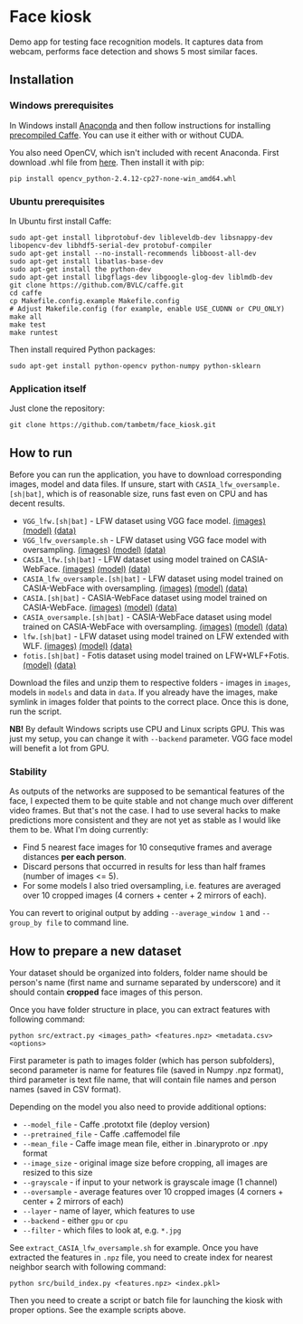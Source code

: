 # Face kiosk

Demo app for testing face recognition models. It captures data from webcam, performs face detection and shows 5 most similar faces.

## Installation

### Windows prerequisites

In Windows install [Anaconda](https://www.continuum.io/downloads) and then follow instructions for installing [precompiled Caffe](http://thirdeyesqueegee.com/deepdream/2015/07/19/running-googles-deep-dream-on-windows-with-or-without-cuda-the-easy-way/). You can use it either with or without CUDA.

You also need OpenCV, which isn't included with recent Anaconda. First download .whl file from [here](http://www.lfd.uci.edu/~gohlke/pythonlibs/#opencv). Then install it with pip:

```
pip install opencv_python‑2.4.12‑cp27‑none‑win_amd64.whl
```

### Ubuntu prerequisites

In Ubuntu first install Caffe:
```
sudo apt-get install libprotobuf-dev libleveldb-dev libsnappy-dev libopencv-dev libhdf5-serial-dev protobuf-compiler
sudo apt-get install --no-install-recommends libboost-all-dev
sudo apt-get install libatlas-base-dev
sudo apt-get install the python-dev
sudo apt-get install libgflags-dev libgoogle-glog-dev liblmdb-dev
git clone https://github.com/BVLC/caffe.git
cd caffe
cp Makefile.config.example Makefile.config
# Adjust Makefile.config (for example, enable USE_CUDNN or CPU_ONLY)
make all
make test
make runtest
```

Then install required Python packages:
```
sudo apt-get install python-opencv python-numpy python-sklearn
```

### Application itself

Just clone the repository:
```
git clone https://github.com/tambetm/face_kiosk.git
```

## How to run

Before you can run the application, you have to download corresponding images, model and data files. If unsure, start with `CASIA_lfw_oversample.[sh|bat]`, which is of reasonable size, runs fast even on CPU and has decent results.

 * `VGG_lfw.[sh|bat]` - LFW dataset using VGG face model. [(images)](http://vis-www.cs.umass.edu/lfw/lfw.tgz) [(model)](http://www.robots.ox.ac.uk/~vgg/software/vgg_face/src/vgg_face_caffe.tar.gz)  [(data)](https://drive.google.com/open?id=0B0fFJSGDUPcgUXpCRXFFMUs4c28)
 * `VGG_lfw_oversample.sh` - LFW dataset using VGG face model with oversampling. [(images)](http://vis-www.cs.umass.edu/lfw/lfw.tgz) [(model)](http://www.robots.ox.ac.uk/~vgg/software/vgg_face/src/vgg_face_caffe.tar.gz)  [(data)](https://drive.google.com/open?id=0B0fFJSGDUPcgUXpCRXFFMUs4c28)
 * `CASIA_lfw.[sh|bat]` - LFW dataset using model trained on CASIA-WebFace. [(images)](http://vis-www.cs.umass.edu/lfw/lfw.tgz) [(model)](https://drive.google.com/open?id=0B0fFJSGDUPcgMVNCYm83T0dyZFk)  [(data)](https://drive.google.com/open?id=0B0fFJSGDUPcgcl92Z0RZVFF1TFE)
 * `CASIA_lfw_oversample.[sh|bat]` - LFW dataset using model trained on CASIA-WebFace with oversampling. [(images)](http://vis-www.cs.umass.edu/lfw/lfw.tgz) [(model)](https://drive.google.com/open?id=0B0fFJSGDUPcgMVNCYm83T0dyZFk)  [(data)](https://drive.google.com/open?id=0B0fFJSGDUPcgcl92Z0RZVFF1TFE)
 * `CASIA.[sh|bat]` - CASIA-WebFace dataset using model trained on CASIA-WebFace. [(images)](http://www.cbsr.ia.ac.cn/english/CASIA-WebFace-Database.html) [(model)](https://drive.google.com/open?id=0B0fFJSGDUPcgMVNCYm83T0dyZFk)  [(data)](https://drive.google.com/open?id=0B0fFJSGDUPcgZ0owTHNBcE5UUjQ)
 * `CASIA_oversample.[sh|bat]` - CASIA-WebFace dataset using model trained on CASIA-WebFace with oversampling. [(images)](http://www.cbsr.ia.ac.cn/english/CASIA-WebFace-Database.html) [(model)](https://drive.google.com/open?id=0B0fFJSGDUPcgMVNCYm83T0dyZFk)  [(data)](https://drive.google.com/open?id=0B0fFJSGDUPcgZ0owTHNBcE5UUjQ)
 * `lfw.[sh|bat]` - LFW dataset using model trained on LFW extended with WLF. [(images)](http://vis-www.cs.umass.edu/lfw/lfw.tgz) [(model)](https://drive.google.com/open?id=0B0fFJSGDUPcgTTJSUTNSdmN0aUU)  [(data)](https://drive.google.com/open?id=0B0fFJSGDUPcgUS1wQl9EdVJySnc)
 * `fotis.[sh|bat]` - Fotis dataset using model trained on LFW+WLF+Fotis.  [(model)](https://drive.google.com/open?id=0B0fFJSGDUPcgV0tIaVoxUmRsbW8)  [(data)](https://drive.google.com/open?id=0B0fFJSGDUPcgSUFIaVpDWG5uSXM)

Download the files and unzip them to respective folders - images in `images`, models in `models` and data in `data`. If you already have the images, make symlink in images folder that points to the correct place. Once this is done, run the script.

**NB!** By default Windows scripts use CPU and Linux scripts GPU. This was just my setup, you can change it with `--backend` parameter. VGG face model will benefit a lot from GPU.

### Stability

As outputs of the networks are supposed to be semantical features of the face, I expected them to be quite stable and not change much over different video frames. But that's not the case. I had to use several hacks to make predictions more consistent and they are not yet as stable as I would like them to be. What I'm doing currently:
 - Find 5 nearest face images for 10 consequtive frames and average distances **per each person**.
 - Discard persons that occurred in results for less than half frames (number of images <= 5).
 - For some models I also tried oversampling, i.e. features are averaged over 10 cropped images (4 corners + center + 2 mirrors of each).

You can revert to original output by adding `--average_window 1` and `--group_by file` to command line.

## How to prepare a new dataset

Your dataset should be organized into folders, folder name should be person's name (first name and surname separated by underscore) and it should contain **cropped** face images of this person.

Once you have folder structure in place, you can extract features with following command:

```
python src/extract.py <images_path> <features.npz> <metadata.csv> <options>
```

First parameter is path to images folder (which has person subfolders), second parameter is name for features file (saved in Numpy .npz format), third parameter is text file name, that will contain file names and person names (saved in CSV format). 

Depending on the model you also need to provide additional options:
 * `--model_file` - Caffe .prototxt file (deploy version)
 * `--pretrained_file` - Caffe .caffemodel file
 * `--mean_file` - Caffe image mean file, either in .binaryproto or .npy format
 * `--image_size` - original image size before cropping, all images are resized to this size
 * `--grayscale` - if input to your network is grayscale image (1 channel)
 * `--oversample` - average features over 10 cropped images (4 corners + center + 2 mirrors of each)
 * `--layer` - name of layer, which features to use
 * `--backend` - either `gpu` or `cpu`
 * `--filter` - which files to look at, e.g. `*.jpg`

See `extract_CASIA_lfw_oversample.sh` for example. Once you have extracted the features in `.npz` file, you need to create index for nearest neighbor search with following command:

```
python src/build_index.py <features.npz> <index.pkl>
```

Then you need to create a script or batch file for launching the kiosk with proper options. See the example scripts above.
